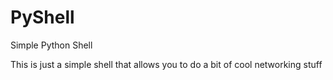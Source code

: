 # PyShell
Simple Python Shell

This is just a simple shell that allows you to do a bit of cool networking stuff
